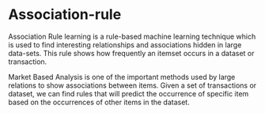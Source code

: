 # Association-rule
Association Rule learning is a rule-based machine learning technique which is used to find interesting relationships and associations hidden in large data-sets. This rule shows how frequently an itemset occurs in a dataset or transaction.

Market Based Analysis is one of the important methods used by large relations to show associations between items. Given a set of transactions or dataset, we can find rules that will predict the occurrence of specific item based on the occurrences of other items in the dataset.
